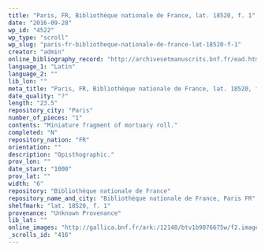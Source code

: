```yaml
---
title: "Paris, FR, Bibliothèque nationale de France, lat. 18520, f. 1"
date: "2016-09-28"
wp_id: "4522"
wp_type: "scroll"
wp_slug: "paris-fr-bibliotheque-nationale-de-france-lat-18520-f-1"
creator: "admin"
online_bibliography_record: "http://archivesetmanuscrits.bnf.fr/ead.html?id=FRBNFEAD000069310"
language_1: "Latin"
language_2: ""
lib_lon: ""
meta_title: "Paris, FR, Bibliothèque nationale de France, lat. 18520, f. 1"
date_quality: "?"
length: "23.5"
repository_city: "Paris"
number_of_pieces: "1"
contents: "Miniature fragment of mortuary roll."
completed: "N"
repository_nation: "FR"
orientation: ""
description: "Opisthographic."
prov_lon: ""
date_start: "1000"
prov_lat: ""
width: "6"
repository: "Bibliothèque nationale de France"
repository_name_and_city: "Bibliothèque nationale de France, Paris FR"
shelfmark: "lat. 18520, f. 1"
provenance: "Unknown Provenance"
lib_lat: ""
online_images: "http://gallica.bnf.fr/ark:/12148/btv1b9076675w/f2.image.r=18520.langEN"
_scrolls_id: "416"
---
```



